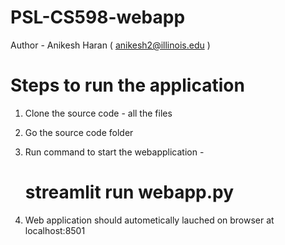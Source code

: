 # PSL-CS598-webapp
Author - Anikesh Haran ( anikesh2@illinois.edu )

# Steps to run the application
1. Clone the source code - all the files
2. Go the source code folder
3. Run command to start the webapplication -
     # streamlit run webapp.py

4. Web application should autometically lauched on browser at localhost:8501
